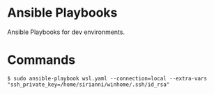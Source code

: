 # Ansible Playbooks
Ansible Playbooks for dev environments.

# Commands
```
$ sudo ansible-playbook wsl.yaml --connection=local --extra-vars "ssh_private_key=/home/sirianni/winhome/.ssh/id_rsa"
```